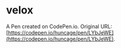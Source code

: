# velox

A Pen created on CodePen.io. Original URL: [https://codepen.io/huncage/pen/LYbJeWE](https://codepen.io/huncage/pen/LYbJeWE).


